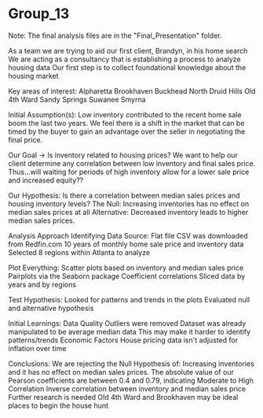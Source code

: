 # Group_13

Note: The final analysis files are in the "Final_Presentation" folder.

As a team we are trying to aid our first client, Brandyn, in his home search
We are acting as a consultancy that is establishing a process to analyze housing data
Our first step is to collect foundational knowledge about the housing market

Key areas of interest:
Alpharetta
Brookhaven
Buckhead
North Druid Hills
Old 4th Ward
Sandy Springs
Suwanee
Smyrna

Initial Assumption(s): 
Low inventory contributed to the recent home sale boom the last two years.  We feel there is a shift in the market that can be timed by the buyer to gain an advantage over the seller in negotiating the final price.

Our Goal → Is inventory related to housing prices?
We want to help our client determine any correlation between low inventory and final sales price.  Thus…will waiting for periods of high inventory allow for a lower sale price and increased equity??

Our Hypothesis: Is there a correlation between median sales prices and housing inventory levels?
The Null: Increasing inventories has no effect on median sales prices at all
Alternative: Decreased inventory leads to higher median sales prices.

Analysis Approach
Identifying Data Source: Flat file CSV was downloaded from Redfin.com
10 years of monthly home sale price and inventory data
Selected 8 regions within Atlanta to analyze

Plot Everything: Scatter plots based on inventory and median sales price
Pairplots via the Seaborn package
Coefficient correlations 
Sliced data by years and by regions

Test Hypothesis: Looked for patterns and trends in the plots
Evaluated null and alternative hypothesis

Initial Learnings:
Data Quality
Outliers were removed
Dataset was already manipulated to be average median data
This may make it harder to identify patterns/trends
Economic Factors
House pricing data isn't adjusted for inflation over time

Conclusions:
We are rejecting the Null Hypothesis of:
Increasing inventories and it has no effect on median sales prices.
The absolute value of our Pearson coefficients are between 0.4 and 0.79, indicating Moderate to High Correlation
Inverse correlation between inventory and median sales price
Further research is needed
Old 4th Ward and Brookhaven may be ideal places to begin the house hunt

